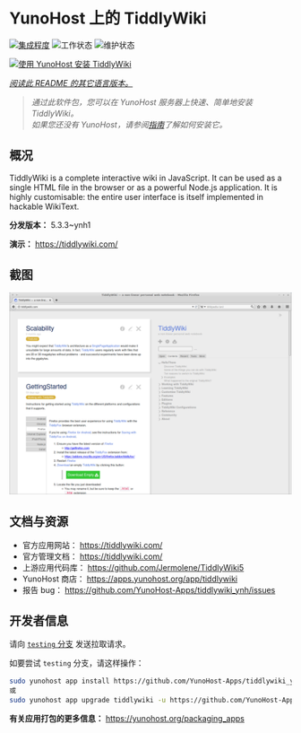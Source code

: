 <!--
注意：此 README 由 <https://github.com/YunoHost/apps/tree/master/tools/readme_generator> 自动生成
请勿手动编辑。
-->

# YunoHost 上的 TiddlyWiki

[![集成程度](https://dash.yunohost.org/integration/tiddlywiki.svg)](https://dash.yunohost.org/appci/app/tiddlywiki) ![工作状态](https://ci-apps.yunohost.org/ci/badges/tiddlywiki.status.svg) ![维护状态](https://ci-apps.yunohost.org/ci/badges/tiddlywiki.maintain.svg)

[![使用 YunoHost 安装 TiddlyWiki](https://install-app.yunohost.org/install-with-yunohost.svg)](https://install-app.yunohost.org/?app=tiddlywiki)

*[阅读此 README 的其它语言版本。](./ALL_README.md)*

> *通过此软件包，您可以在 YunoHost 服务器上快速、简单地安装 TiddlyWiki。*  
> *如果您还没有 YunoHost，请参阅[指南](https://yunohost.org/install)了解如何安装它。*

## 概况

TiddlyWiki is a complete interactive wiki in JavaScript. It can be used as a single HTML file in the browser or as a powerful Node.js application. It is highly customisable: the entire user interface is itself implemented in hackable WikiText.

**分发版本：** 5.3.3~ynh1

**演示：** <https://tiddlywiki.com/>

## 截图

![TiddlyWiki 的截图](./doc/screenshots/screenshot.png)

## 文档与资源

- 官方应用网站： <https://tiddlywiki.com/>
- 官方管理文档： <https://tiddlywiki.com/>
- 上游应用代码库： <https://github.com/Jermolene/TiddlyWiki5>
- YunoHost 商店： <https://apps.yunohost.org/app/tiddlywiki>
- 报告 bug： <https://github.com/YunoHost-Apps/tiddlywiki_ynh/issues>

## 开发者信息

请向 [`testing` 分支](https://github.com/YunoHost-Apps/tiddlywiki_ynh/tree/testing) 发送拉取请求。

如要尝试 `testing` 分支，请这样操作：

```bash
sudo yunohost app install https://github.com/YunoHost-Apps/tiddlywiki_ynh/tree/testing --debug
或
sudo yunohost app upgrade tiddlywiki -u https://github.com/YunoHost-Apps/tiddlywiki_ynh/tree/testing --debug
```

**有关应用打包的更多信息：** <https://yunohost.org/packaging_apps>
